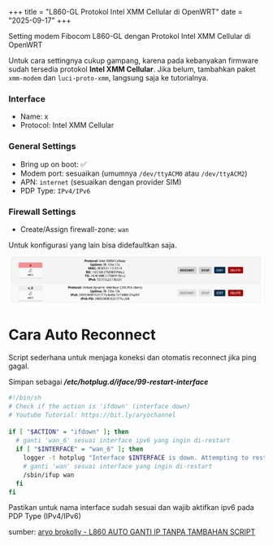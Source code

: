 +++
title = "L860-GL Protokol Intel XMM Cellular di OpenWRT"
date = "2025-09-17"
+++

Setting modem Fibocom L860-GL dengan Protokol Intel XMM Cellular di OpenWRT

<!--more-->

Untuk cara settingnya cukup gampang, karena pada kebanyakan firmware sudah tersedia protokol **Intel XMM Cellular**. Jika belum, tambahkan paket `xmm-modem` dan `luci-proto-xmm`, langsung saja ke tutorialnya.

### Interface

-   Name: x
-   Protocol: Intel XMM Cellular

### General Settings

-   Bring up on boot: ✅
-   Modem port: sesuaikan (umumnya `/dev/ttyACM0` atau `/dev/ttyACM2`)
-   APN: `internet` (sesuaikan dengan provider SIM)
-   PDP Type: `IPv4/IPv6`

### Firewall Settings

-   Create/Assign firewall-zone: `wan`

Untuk konfigurasi yang lain bisa didefaultkan saja.

![result](https://github.com/rohmnnn/b/blob/main/content/posts/setting-modem-fibocom-l860-protocol-intel-xmm-celullar-openwrt/result.png?raw=true)

#  Cara Auto Reconnect

Script sederhana untuk menjaga koneksi dan otomatis reconnect jika ping gagal.

Simpan sebagai ***/etc/hotplug.d/iface/99-restart-interface***

```sh
#!/bin/sh
# Check if the action is 'ifdown' (interface down)
# Youtube Tutorial: https://bit.ly/aryochannel

if [ "$ACTION" = "ifdown" ]; then
  # ganti 'wan_6' sesuai interface ipv6 yang ingin di-restart
  if [ "$INTERFACE" = "wan_6" ]; then
    logger -t hotplug "Interface $INTERFACE is down. Attempting to restart."
    # ganti 'wan' sesuai interface yang ingin di-restart
    /sbin/ifup wan
  fi
fi
```

Pastikan untuk nama interface sudah sesuai dan wajib aktifkan ipv6 pada PDP Type (IPv4/IPv6) 

sumber: 
[aryo brokolly -  L860 AUTO GANTI IP TANPA TAMBAHAN SCRIPT](https://www.youtube.com/watch?v=N-1k3fx3vgg&t=729s)


